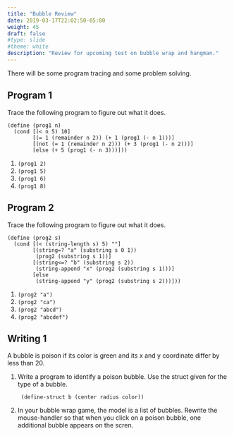 ```yaml
---
title: "Bubble Review"
date: 2019-03-17T22:02:50-05:00
weight: 45
draft: false
#type: slide
#theme: white
description: "Review for upcoming test on bubble wrap and hangman."
---
```


There will be some program tracing and some problem solving.

## Program 1

Trace the following program to figure out what it does.

	(define (prog1 n)
	  (cond [(< n 5) 10]
			[(= 1 (remainder n 2)) (+ 1 (prog1 (- n 1)))]
			[(not (= 1 (remainder n 2))) (+ 3 (prog1 (- n 2)))]
			[else (+ 5 (prog1 (- n 3)))]))

1. `(prog1 2)`
2. `(prog1 5)`
3. `(prog1 6)`
4. `(prog1 8)`

## Program 2

Trace the following program to figure out what it does.

	(define (prog2 s)
	  (cond [(< (string-length s) 5) ""]
			[(string=? "a" (substring s 0 1))
			 (prog2 (substring s 1))]
			[(string<=? "b" (substring s 2))
			 (string-append "x" (prog2 (substring s 1)))]
			[else
			 (string-append "y" (prog2 (substring s 2)))]))
			 

1. `(prog2 "a")`
2. `(prog2 "ca")`
3. `(prog2 "abcd")`
4. `(prog2 "abcdef")`

## Writing 1

A bubble is poison if its color is green and its x and y coordinate
differ by less than 20. 

1. Write a program to identify a poison bubble. Use the struct given 
   for the type of a bubble.

		(define-struct b (center radius color))
		
		
2. In your bubble wrap game, the model is a list of bubbles. Rewrite
   the mouse-handler so that when you click on a poison bubble, one
   additional bubble appears on the scren.
   
